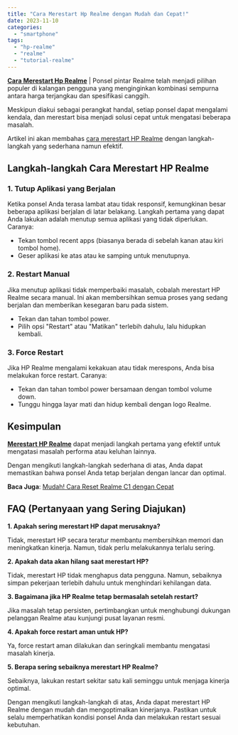 ```yaml
---
title: "Cara Merestart Hp Realme dengan Mudah dan Cepat!"
date: 2023-11-10
categories: 
  - "smartphone"
tags: 
  - "hp-realme"
  - "realme"
  - "tutorial-realme"
---
```


**[Cara Merestart Hp Realme](https://ajiekusumadhany.com/cara-merestart-hp-realme/)** | Ponsel pintar Realme telah menjadi pilihan populer di kalangan pengguna yang menginginkan kombinasi sempurna antara harga terjangkau dan spesifikasi canggih.

Meskipun diakui sebagai perangkat handal, setiap ponsel dapat mengalami kendala, dan merestart bisa menjadi solusi cepat untuk mengatasi beberapa masalah.

Artikel ini akan membahas [cara merestart HP Realme](https://ajiekusumadhany.com/cara-merestart-hp-realme/) dengan langkah-langkah yang sederhana namun efektif.

## Langkah-langkah Cara Merestart HP Realme

### 1\. Tutup Aplikasi yang Berjalan

Ketika ponsel Anda terasa lambat atau tidak responsif, kemungkinan besar beberapa aplikasi berjalan di latar belakang. Langkah pertama yang dapat Anda lakukan adalah menutup semua aplikasi yang tidak diperlukan. Caranya:

- Tekan tombol recent apps (biasanya berada di sebelah kanan atau kiri tombol home).
- Geser aplikasi ke atas atau ke samping untuk menutupnya.

### 2\. Restart Manual

Jika menutup aplikasi tidak memperbaiki masalah, cobalah merestart HP Realme secara manual. Ini akan membersihkan semua proses yang sedang berjalan dan memberikan kesegaran baru pada sistem.

- Tekan dan tahan tombol power.
- Pilih opsi "Restart" atau "Matikan" terlebih dahulu, lalu hidupkan kembali.

### 3\. Force Restart

Jika HP Realme mengalami kekakuan atau tidak merespons, Anda bisa melakukan force restart. Caranya:

- Tekan dan tahan tombol power bersamaan dengan tombol volume down.
- Tunggu hingga layar mati dan hidup kembali dengan logo Realme.

## Kesimpulan

[**Merestart HP Realme**](https://ajiekusumadhany.com/cara-merestart-hp-realme/) dapat menjadi langkah pertama yang efektif untuk mengatasi masalah performa atau keluhan lainnya.

Dengan mengikuti langkah-langkah sederhana di atas, Anda dapat memastikan bahwa ponsel Anda tetap berjalan dengan lancar dan optimal.

**Baca Juga**: [Mudah! Cara Reset Realme C1 dengan Cepat](https://ajiekusumadhany.com/cara-reset-realme-c1/)

## FAQ (Pertanyaan yang Sering Diajukan)

**1\. Apakah sering merestart HP dapat merusaknya?**

Tidak, merestart HP secara teratur membantu membersihkan memori dan meningkatkan kinerja. Namun, tidak perlu melakukannya terlalu sering.

**2\. Apakah data akan hilang saat merestart HP?**

Tidak, merestart HP tidak menghapus data pengguna. Namun, sebaiknya simpan pekerjaan terlebih dahulu untuk menghindari kehilangan data.

**3\. Bagaimana jika HP Realme tetap bermasalah setelah restart?**

Jika masalah tetap persisten, pertimbangkan untuk menghubungi dukungan pelanggan Realme atau kunjungi pusat layanan resmi.

**4\. Apakah force restart aman untuk HP?**

Ya, force restart aman dilakukan dan seringkali membantu mengatasi masalah kinerja.

**5\. Berapa sering sebaiknya merestart HP Realme?**

Sebaiknya, lakukan restart sekitar satu kali seminggu untuk menjaga kinerja optimal.

Dengan mengikuti langkah-langkah di atas, Anda dapat merestart HP Realme dengan mudah dan mengoptimalkan kinerjanya. Pastikan untuk selalu memperhatikan kondisi ponsel Anda dan melakukan restart sesuai kebutuhan.
